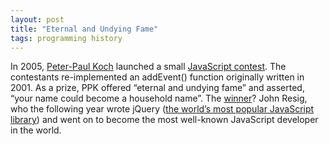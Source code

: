 ```yaml
---
layout: post
title: "Eternal and Undying Fame"
tags: programming history
---
```


In 2005, [Peter-Paul Koch](http://www.quirksmode.org/about/) launched a small [JavaScript contest](http://www.quirksmode.org/blog/archives/2005/09/addevent_recodi.html). The contestants re-implemented an addEvent() function originally written in 2001. As a prize, PPK offered “eternal and undying fame” and asserted, “your name could become a household name”. The [winner](http://www.quirksmode.org/blog/archives/2005/10/_and_the_winner_1.html)? John Resig, who the following year wrote jQuery ([the world’s most popular JavaScript library](http://libscore.com/#libs)) and went on to become the most well-known JavaScript developer in the world.